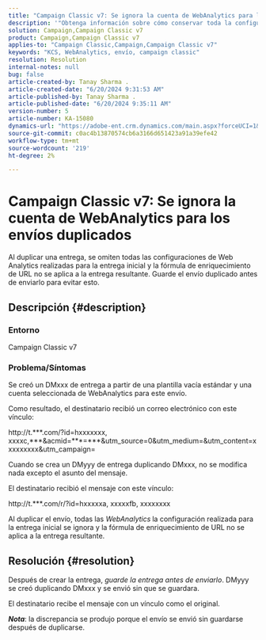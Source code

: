 ```yaml
---
title: "Campaign Classic v7: Se ignora la cuenta de WebAnalytics para los envíos duplicados"
description: '"Obtenga información sobre cómo conservar toda la configuración de Web Analytics realizada para la entrega inicial si duplica una entrega".'
solution: Campaign,Campaign Classic v7
product: Campaign,Campaign Classic v7
applies-to: "Campaign Classic,Campaign,Campaign Classic v7"
keywords: "KCS, WebAnalytics, envío, campaign classic"
resolution: Resolution
internal-notes: null
bug: false
article-created-by: Tanay Sharma .
article-created-date: "6/20/2024 9:31:53 AM"
article-published-by: Tanay Sharma .
article-published-date: "6/20/2024 9:35:11 AM"
version-number: 5
article-number: KA-15080
dynamics-url: "https://adobe-ent.crm.dynamics.com/main.aspx?forceUCI=1&pagetype=entityrecord&etn=knowledgearticle&id=aa6dc0eb-e72e-ef11-840b-6045bd0065b6"
source-git-commit: c0ac4b13870574cb6a3166d651423a91a39efe42
workflow-type: tm+mt
source-wordcount: '219'
ht-degree: 2%

---
```


# Campaign Classic v7: Se ignora la cuenta de WebAnalytics para los envíos duplicados


Al duplicar una entrega, se omiten todas las configuraciones de Web Analytics realizadas para la entrega inicial y la fórmula de enriquecimiento de URL no se aplica a la entrega resultante. Guarde el envío duplicado antes de enviarlo para evitar esto.

## Descripción {#description}


### Entorno

Campaign Classic v7

### Problema/Síntomas

Se creó un DMxxx de entrega a partir de una plantilla vacía estándar y una cuenta seleccionada de WebAnalytics para este envío.

Como resultado, el destinatario recibió un correo electrónico con este vínculo:

http://t.\*\*\*.com/?id=hxxxxxxx, xxxxc,\*\*\*&amp;acmid=\*\*\*=\*\*\*&amp;utm_source=0&amp;utm_medium=&amp;utm_content=xxxxxxxxx&amp;utm_campaign=

Cuando se crea un DMyyy de entrega duplicando DMxxx, no se modifica nada excepto el asunto del mensaje.

El destinatario recibió el mensaje con este vínculo:

http://t.\*\*\*.com/r/?id=hxxxxxa, xxxxxfb, xxxxxxxx

Al duplicar el envío, todas las *WebAnalytics<b>* </b>la configuración realizada para la entrega inicial se ignora y la fórmula de enriquecimiento de URL no se aplica a la entrega resultante.


## Resolución {#resolution}


Después de crear la entrega, *guarde la entrega antes de enviarlo*. DMyyy se creó duplicando DMxxx y se envió sin que se guardara.

El destinatario recibe el mensaje con un vínculo como el original.

<b>*Nota</b>*: la discrepancia se produjo porque el envío se envió sin guardarse después de duplicarse.
